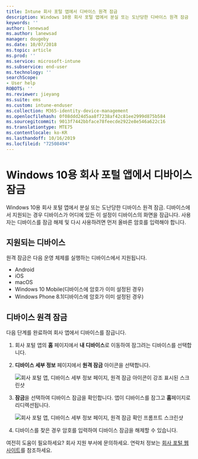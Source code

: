 ```yaml
---
title: Intune 회사 포털 앱에서 디바이스 원격 잠금
description: Windows 10용 회사 포털 앱에서 분실 또는 도난당한 디바이스 원격 잠금
keywords: ''
author: lenewsad
ms.author: lanewsad
manager: dougeby
ms.date: 10/07/2018
ms.topic: article
ms.prod: ''
ms.service: microsoft-intune
ms.subservice: end-user
ms.technology: ''
searchScope:
- User help
ROBOTS: ''
ms.reviewer: jieyang
ms.suite: ems
ms.custom: intune-enduser
ms.collection: M365-identity-device-management
ms.openlocfilehash: 0f08ddd24d5aa8f7238af42c81ee2999d875b584
ms.sourcegitcommit: 9013f7442bbface78feecde2922e8e546a622c16
ms.translationtype: MTE75
ms.contentlocale: ko-KR
ms.lasthandoff: 10/16/2019
ms.locfileid: "72508494"
---
```

# <a name="lock-your-device-from-the-company-portal-app-for-windows-10"></a>Windows 10용 회사 포털 앱에서 디바이스 잠금

Windows 10용 회사 포털 앱에서 분실 또는 도난당한 디바이스 원격 잠금. 디바이스에서 지원되는 경우 디바이스가 어디에 있든 이 설정이 디바이스의 화면을 잠급니다. 사용자는 디바이스를 잠금 해제 및 다시 사용하려면 먼저 올바른 암호를 입력해야 합니다.

## <a name="supported-devices"></a>지원되는 디바이스

원격 잠금은 다음 운영 체제를 실행하는 디바이스에서 지원됩니다.  

* Android
* iOS
* macOS
* Windows 10 Mobile(디바이스에 암호가 이미 설정된 경우)
* Windows Phone 8.1(디바이스에 암호가 이미 설정된 경우) 
  
## <a name="remote-lock-device"></a>디바이스 원격 잠금
다음 단계를 완료하여 회사 앱에서 디바이스를 잠급니다.  

1. 회사 포털 앱의 **홈** 페이지에서 **내 디바이스**로 이동하여 잠그려는 디바이스를 선택합니다.

2. **디바이스 세부 정보** 페이지에서 **원격 잠금** 아이콘을 선택합니다.  


   ![회사 포털 앱, 디바이스 세부 정보 페이지, 원격 잠금 아이콘이 강조 표시된 스크린샷](./media/1804_remote_lock_Windows_CPapp_05.png)  

3. **잠금**을 선택하여 디바이스 잠금을 확인합니다. 앱이 디바이스를 잠그고 **홈**페이지로 리디렉션됩니다.  


   ![회사 포털 앱, 디바이스 세부 정보 페이지, 원격 잠금 확인 프롬프트 스크린샷](./media/1804_remote_lock_Windows_CPapp_06.png)  

4. 디바이스를 찾은 경우 암호를 입력하여 디바이스 잠금을 해제할 수 있습니다.  

여전히 도움이 필요하세요? 회사 지원 부서에 문의하세요. 연락처 정보는 [회사 포털 웹 사이트](https://go.microsoft.com/fwlink/?linkid=2010980)를 참조하세요.
